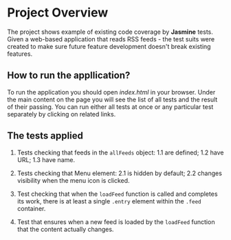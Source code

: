 # Project Overview

The project shows example of existing code coverage by **Jasmine** tests.
Given a web-based application that reads RSS feeds - the test suits were created to make sure future feature development doesn't break existing features.

## How to run the appllication?

To run the application you should open *index.html* in your browser. Under the main content on the page you will see the list of all tests and the result of their passing. You can run either all tests at once or any particular test separately by clicking on related links. 

## The tests applied

1. Tests checking that feeds in the `allFeeds` object: 
1.1 are defined;
1.2 have URL;
1.3 have name.

2. Tests checking that Menu element: 
2.1 is hidden by default;
2.2 changes visibility when the menu icon is clicked.

3. Test checking that when the `loadFeed` function is called and completes its work, there is at least a single `.entry` element within the `.feed` container.

4. Test that ensures when a new feed is loaded by the `loadFeed` function that the content actually changes.
